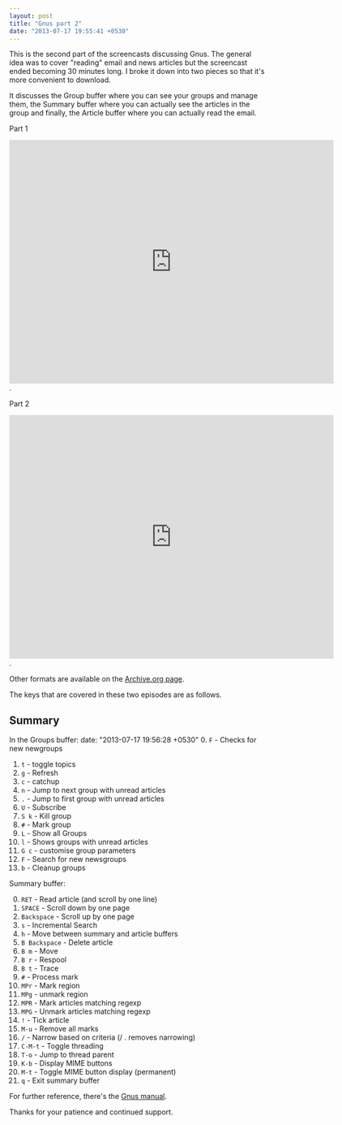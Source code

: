 ```yaml
---
layout: post
title: "Gnus part 2"
date: "2013-07-17 19:55:41 +0530"
---
```


This is the second part of the screencasts discussing Gnus. The general idea was to cover "reading" email and news articles but the screencast ended becoming 30 minutes long. I broke it down into two pieces so that it's more convenient to download.

It discusses the Group buffer where you can see your groups and manage them, the Summary buffer where you can actually see the articles in the group and finally, the Article buffer where you can actually read the email.


Part 1
<iframe src="http://archive.org/embed/EmacsMovies/12.2-episode-gnus-2.1.webm" width="640" height="480" frameborder="0"></iframe>.

Part 2
<iframe src="http://archive.org/embed/EmacsMovies/12.2-episode-gnus-2.2.webm" width="640" height="480" frameborder="0"></iframe>. 

Other formats are available on the [Archive.org page](http://archive.org/details/EmacsMovies).

The keys that are covered in these two episodes are as follows.

Summary
-------
In the Groups buffer:
date: "2013-07-17 19:56:28 +0530"
0. `F` - Checks for new newgroups
1. `t` - toggle topics
2. `g` - Refresh
3. `c` - catchup
4. `n` - Jump to next group with unread articles
5. `.` - Jump to first group with unread articles
6. `U` - Subscribe
7. `S k` - Kill group
8. `#` - Mark group
9. `L` - Show all Groups
10. `l` - Shows groups with unread articles
11.  `G c` - customise group parameters
12.  `F` - Search for new newsgroups
13.  `b` - Cleanup groups

Summary buffer:

0.  `RET` - Read article (and scroll by one line)
1.  `SPACE` - Scroll down by one page
2.  `Backspace` - Scroll up by one page
3.  `s` - Incremental Search   
4.  `h` - Move between summary and article buffers
5.  `B Backspace` - Delete article
6.  `B m` - Move
7.  `B r` - Respool
8.  `B t` - Trace
9.  `#` - Process mark
10.  `MPr` - Mark region
11.  `MPg` - unmark region
12.  `MPR` - Mark articles matching regexp
13.  `MPG` - Unmark articles matching regexp
14.  `!` - Tick article
15.  `M-u` - Remove all marks
16.  `/` - Narrow based on criteria (/ . removes narrowing)
17.  `C-M-t` - Toggle threading
18.  `T-o` - Jump to thread parent
19.  `K-b` - Display MIME buttons
20.  `M-t` - Toggle MIME button display (permanent)
21.  `q` - Exit summary buffer

For further reference, there's the [Gnus manual](http://gnus.org/manual/gnus_toc.html).

Thanks for your patience and continued support.
